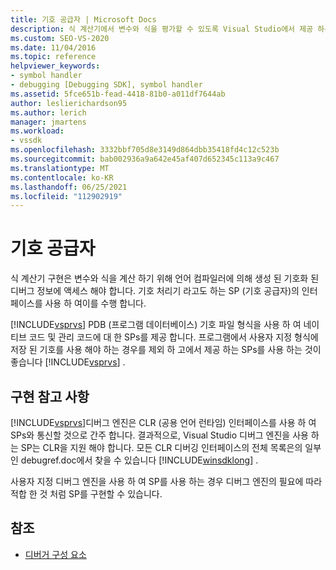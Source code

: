 ```yaml
---
title: 기호 공급자 | Microsoft Docs
description: 식 계산기에서 변수와 식을 평가할 수 있도록 Visual Studio에서 제공 하는 기호 공급자에 대해 알아봅니다.
ms.custom: SEO-VS-2020
ms.date: 11/04/2016
ms.topic: reference
helpviewer_keywords:
- symbol handler
- debugging [Debugging SDK], symbol handler
ms.assetid: 5fce651b-fead-4418-81b0-a011df7644ab
author: leslierichardson95
ms.author: lerich
manager: jmartens
ms.workload:
- vssdk
ms.openlocfilehash: 3332bbf705d8e3149d864dbb35418fd4c12c523b
ms.sourcegitcommit: bab002936a9a642e45af407d652345c113a9c467
ms.translationtype: MT
ms.contentlocale: ko-KR
ms.lasthandoff: 06/25/2021
ms.locfileid: "112902919"
---
```

# <a name="symbol-provider"></a>기호 공급자
식 계산기 구현은 변수와 식을 계산 하기 위해 언어 컴파일러에 의해 생성 된 기호화 된 디버그 정보에 액세스 해야 합니다. 기호 처리기 라고도 하는 SP (기호 공급자)의 인터페이스를 사용 하 여이를 수행 합니다.

 [!INCLUDE[vsprvs](../../code-quality/includes/vsprvs_md.md)] PDB (프로그램 데이터베이스) 기호 파일 형식을 사용 하 여 네이티브 코드 및 관리 코드에 대 한 SPs를 제공 합니다. 프로그램에서 사용자 지정 형식에 저장 된 기호를 사용 해야 하는 경우를 제외 하 고에서 제공 하는 SPs를 사용 하는 것이 좋습니다 [!INCLUDE[vsprvs](../../code-quality/includes/vsprvs_md.md)] .

## <a name="implementation-notes"></a>구현 참고 사항
 [!INCLUDE[vsprvs](../../code-quality/includes/vsprvs_md.md)]디버그 엔진은 CLR (공용 언어 런타임) 인터페이스를 사용 하 여 SPs와 통신할 것으로 간주 합니다. 결과적으로, Visual Studio 디버그 엔진을 사용 하는 SP는 CLR을 지원 해야 합니다. 모든 CLR 디버깅 인터페이스의 전체 목록은의 일부인 debugref.doc에서 찾을 수 있습니다 [!INCLUDE[winsdklong](../../deployment/includes/winsdklong_md.md)] .

 사용자 지정 디버그 엔진을 사용 하 여 SP를 사용 하는 경우 디버그 엔진의 필요에 따라 적합 한 것 처럼 SP를 구현할 수 있습니다.

## <a name="see-also"></a>참조
- [디버거 구성 요소](../../extensibility/debugger/debugger-components.md)
